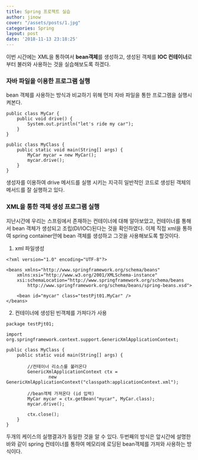 ```yaml
---
title: Spring 프로젝트 실습
author: jinow
cover: "/assets/posts/1.jpg"
categories: Spring
layout: post
date: '2018-11-13 23:18:25'
---
```


이번 시간에는 XML을 통하여서 **bean객체**를 생성하고, 생성된 객체를 **IOC 컨테이너**로부터 불러와 사용하는 것을 실습해보도록 하겠다.

### 자바 파일을 이용한 프로그램 실행
bean 객체를 사용하는 방식과 비교하기 위해 먼저 자바 파일을 통한 프로그램을 실행시켜본다.

```
public class MyCar {
	public void drive() {
		System.out.println("let's ride my car");
	}
}
```

```
public class MyClass {
	public static void main(String[] args) {
		MyCar mycar = new MyCar();
		mycar.drive();
	}
}
```
생성자를 이용하여 drive 메서드를 실행 시키는 지극히 일반적인 코드로 생성된 객체의 메서드를 잘 실행하고 있다.

### XML을 통한 객체 생성 프로그램 실행  
지난시간에 우리는 스프링에서 존재하는 컨테이너에 대해 알아보았고, 컨테이너를 통해서 bean 객체가 생성되고 조립(DI/IOC)된다는 것을 확인하였다.
이제 직접 xml을 통하여 spring container안에 bean 객체를 생성하고 그것을 사용해보도록 할것이다.

1) xml 파일생성   
```
<?xml version="1.0" encoding="UTF-8"?>

<beans xmlns="http://www.springframework.org/schema/beans"
	xmlns:xsi="http://www.w3.org/2001/XMLSchema-instance"
	xsi:schemaLocation="http://www.springframework.org/schema/beans
 		http://www.springframework.org/schema/beans/spring-beans.xsd">

	<bean id="mycar" class="testPjt01.MyCar" />
</beans>

```

2) 컨테이너에 생성된 빈객체를 가져다가 사용
```
package testPjt01;

import org.springframework.context.support.GenericXmlApplicationContext;

public class MyClass {
	public static void main(String[] args) {

		//컨테이너 리소스를 불러온다
		GenericXmlApplicationContext ctx =
				new GenericXmlApplicationContext("classpath:applicationContext.xml");

		//bean객체 가져온다 (id 입력)  
		MyCar mycar = ctx.getBean("mycar", MyCar.class);
		mycar.drive();

		ctx.close();
	}
}

```

두개의 케이스의 실행결과가 동일한 것을 알 수 있다.
두번째의 방식은 앞시간에 설명한 바와 같이 spring 컨테이너를 통하여 메모리에 로딩된 bean객체를 가져와 사용하는 방식이다.